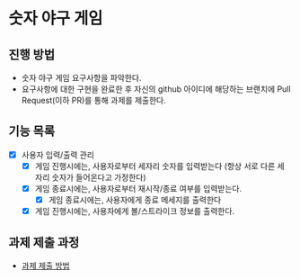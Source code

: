 # 숫자 야구 게임
## 진행 방법
* 숫자 야구 게임 요구사항을 파악한다.
* 요구사항에 대한 구현을 완료한 후 자신의 github 아이디에 해당하는 브랜치에 Pull Request(이하 PR)를 통해 과제를 제출한다.

## 기능 목록
- [x] 사용자 입력/출력 관리
  - [x] 게임 진행시에는, 사용자로부터 세자리 숫자를 입력받는다 (항상 서로 다른 세자리 숫자가 들어온다고 가정한다)
  - [x] 게임 종료시에는, 사용자로부터 재시작/종료 여부를 입력받는다.
    - [x] 게임 종료시에는, 사용자에게 종료 메세지를 출력한다
  - [x] 게임 진행시에는, 사용자에게 볼/스트라이크 정보를 출력한다.

## 과제 제출 과정
* [과제 제출 방법](https://github.com/next-step/nextstep-docs/tree/master/precourse)
